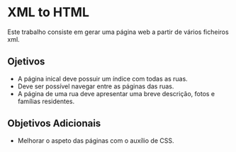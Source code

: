 # XML to HTML

Este trabalho consiste em gerar uma página web a partir de vários ficheiros xml.

## Ojetivos

- A página inical deve possuir um índice com todas as ruas.
- Deve ser possível navegar entre as páginas das ruas.
- A página de uma rua deve apresentar uma breve descrição, fotos e famílias residentes.

## Objetivos Adicionais

- Melhorar o aspeto das páginas com o auxílio de CSS.
